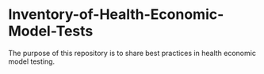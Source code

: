 # Inventory-of-Health-Economic-Model-Tests
The purpose of this repository is to share best practices in health economic model testing.
